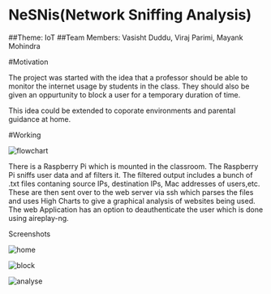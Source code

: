 # NeSNis(Network Sniffing Analysis)

##Theme: IoT
##Team Members: Vasisht Duddu, Viraj Parimi, Mayank Mohindra

#Motivation

The project was started with the idea that a professor should be able to monitor the internet usage by students in the class.
They should also be given an oppurtunity to block a user for a temporary duration of time.

This idea could be extended to coporate environments and parental guidance at home.

#Working

![flowchart](https://cloud.githubusercontent.com/assets/20644368/17896754/5f472e10-696f-11e6-8e78-2c1e3550f738.png)

There is a Raspberry Pi which is mounted in the classroom. The Raspberry Pi sniffs user data and af filters it. The filtered output includes a bunch of .txt files contaning source IPs, destination IPs, Mac addresses of users,etc. These are then sent over to the web server via ssh which parses the files and uses High Charts to give a graphical analysis of websites being used. The web Application has an option to deauthenticate the user which is done using aireplay-ng.


Screenshots

![home](https://cloud.githubusercontent.com/assets/20644368/20439799/54fcc2c2-ade3-11e6-8fc6-62fb19076c36.png)



![block](https://cloud.githubusercontent.com/assets/20644368/20439805/5bae9d66-ade3-11e6-82cb-a0a195348dc4.png)



![analyse](https://cloud.githubusercontent.com/assets/20644368/20439810/600d15ae-ade3-11e6-8b12-c52a985165c8.png)
